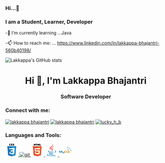 ### Hi...👋 
### I am a Student, Learner, Developer
-🌱 I’m currently learning ...Java

-📫 How to reach me: ... https://www.linkedin.com/in/lakkappa-bhajantri-560b40198/

![Lakkappa's GitHub stats](https://github-readme-stats.vercel.app/api?username=LakkappaBJ&theme=gradient&show_icons=true)


<h1 align="center">Hi 👋, I'm Lakkappa Bhajantri</h1>
<h3 align="center">Software Developer</h3>

<h3 align="left">Connect with me:</h3>
<p align="left">
<a href="https://linkedin.com/in/lakkappa bhajantri" target="blank"><img align="center" src="https://raw.githubusercontent.com/rahuldkjain/github-profile-readme-generator/master/src/images/icons/Social/linked-in-alt.svg" alt="lakkappa bhajantri" height="30" width="40" /></a>
<a href="https://stackoverflow.com/users/lakkappa bhajantri" target="blank"><img align="center" src="https://raw.githubusercontent.com/rahuldkjain/github-profile-readme-generator/master/src/images/icons/Social/stack-overflow.svg" alt="lakkappa bhajantri" height="30" width="40" /></a>
<a href="https://instagram.com/lucky_h_b" target="blank"><img align="center" src="https://raw.githubusercontent.com/rahuldkjain/github-profile-readme-generator/master/src/images/icons/Social/instagram.svg" alt="lucky_h_b" height="30" width="40" /></a>
</p>

<h3 align="left">Languages and Tools:</h3>
<p align="left"> <a href="https://www.w3schools.com/css/" target="_blank" rel="noreferrer"> <img src="https://raw.githubusercontent.com/devicons/devicon/master/icons/css3/css3-original-wordmark.svg" alt="css3" width="40" height="40"/> </a> <a href="https://git-scm.com/" target="_blank" rel="noreferrer"> <img src="https://www.vectorlogo.zone/logos/git-scm/git-scm-icon.svg" alt="git" width="40" height="40"/> </a> <a href="https://www.w3.org/html/" target="_blank" rel="noreferrer"> <img src="https://raw.githubusercontent.com/devicons/devicon/master/icons/html5/html5-original-wordmark.svg" alt="html5" width="40" height="40"/> </a> <a href="https://www.java.com" target="_blank" rel="noreferrer"> <img src="https://raw.githubusercontent.com/devicons/devicon/master/icons/java/java-original.svg" alt="java" width="40" height="40"/> </a> <a href="https://www.mysql.com/" target="_blank" rel="noreferrer"> <img src="https://raw.githubusercontent.com/devicons/devicon/master/icons/mysql/mysql-original-wordmark.svg" alt="mysql" width="40" height="40"/> </a> </p>

